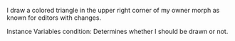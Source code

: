 I draw a colored triangle in the upper right corner of my owner morph as known for editors with changes.

Instance Variables
	condition:	<BlockOrBoolean>
		Determines whether I should be drawn or not. 